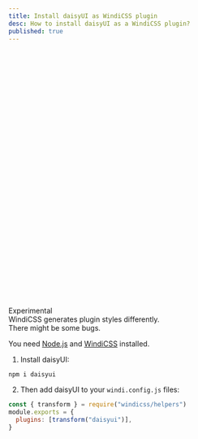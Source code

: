 ```yaml
---
title: Install daisyUI as WindiCSS plugin
desc: How to install daisyUI as a WindiCSS plugin?
published: true
---
```


<div class="max-w-3xl alert alert-warning">
  <div class="items-center flex-1 gap-4">
    <svg xmlns="http://www.w3.org/2000/svg" fill="none" viewBox="0 0 24 24" class="w-6 h-6 mx-4 stroke-current"><path stroke-linecap="round" stroke-linejoin="round" stroke-width="2" d="M12 9v2m0 4h.01m-6.938 4h13.856c1.54 0 2.502-1.667 1.732-3L13.732 4c-.77-1.333-2.694-1.333-3.464 0L3.34 16c-.77 1.333.192 3 1.732 3z"></path></svg>
    <div>
      <div class="font-bold">
        Experimental
      </div>
      <div class="text-sm">
        WindiCSS generates plugin styles differently. <br/>There might be some bugs.
      </div>
    </div>
  </div>
</div>

You need [Node.js](https://nodejs.org/en/download/) and [WindiCSS](https://windicss.org/guide/installation.html) installed.

1. Install daisyUI:

```
npm i daisyui
```

2. Then add daisyUI to your `windi.config.js` files:

```js
const { transform } = require("windicss/helpers")
module.exports = {
  plugins: [transform("daisyui")],
}
```
